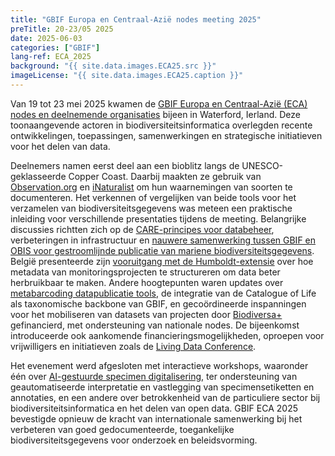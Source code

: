 ```yaml
---
title: "GBIF Europa en Centraal-Azië nodes meeting 2025"
preTitle: 20-23/05 2025
date: 2025-06-03
categories: ["GBIF"]
lang-ref: ECA_2025
background: "{{ site.data.images.ECA25.src }}"
imageLicense: "{{ site.data.images.ECA25.caption }}"
---
```


Van 19 tot 23 mei 2025 kwamen de [GBIF Europa en Centraal-Azië (ECA) nodes en deelnemende organisaties](https://www.gbif.org/the-gbif-network/europe) bijeen in Waterford, Ierland. Deze toonaangevende actoren in biodiversiteitsinformatica overlegden recente ontwikkelingen, toepassingen, samenwerkingen en strategische initiatieven voor het delen van data.

Deelnemers namen eerst deel aan een bioblitz langs de UNESCO-geklasseerde Copper Coast. Daarbij maakten ze gebruik van [Observation.org](https://observation.org/) en [iNaturalist](https://www.inaturalist.org/) om hun waarnemingen van soorten te documenteren. Het verkennen of vergelijken van beide tools voor het verzamelen van biodiversiteitsgegevens was meteen een praktische inleiding voor verschillende presentaties tijdens de meeting. Belangrijke discussies richtten zich op de [CARE-principes voor databeheer](https://www.gida-global.org/care), verbeteringen in infrastructuur en [nauwere samenwerking tussen GBIF en OBIS voor gestroomlijnde publicatie van mariene biodiversiteitsgegevens](https://docs.gbif.org/obis-gbif-joint-strategy/en/). België presenteerde zijn [vooruitgang met de Humboldt-extensie](https://gbif.biodiversity.be/post/2025/humboldtextensionexamples/) over hoe metadata van monitoringsprojecten te structureren om data beter herbruikbaar te maken.
Andere hoogtepunten waren updates over [metabarcoding datapublicatie tools](https://www.gbif.org/metabarcoding), de integratie van de Catalogue of Life als taxonomische backbone van GBIF, en gecoördineerde inspanningen voor het mobiliseren van datasets van projecten door [Biodiversa+](https://www.biodiversa.eu/) gefinancierd, met ondersteuning van nationale nodes. De bijeenkomst introduceerde ook aankomende financieringsmogelijkheden, oproepen voor vrijwilligers en initiatieven zoals de [Living Data Conference](https://www.livingdata2025.com/).

Het evenement werd afgesloten met interactieve workshops, waaronder één over [AI-gestuurde specimen digitalisering](https://www.gbif.org/project/CESP2024-016/ai-for-specimen-labels), ter ondersteuning van geautomatiseerde interpretatie en vastlegging van specimensetiketten en annotaties, en een andere over betrokkenheid van de particuliere sector bij biodiversiteitsinformatica en het delen van open data.
GBIF ECA 2025 bevestigde opnieuw de kracht van internationale samenwerking bij het verbeteren van goed gedocumenteerde, toegankelijke biodiversiteitsgegevens voor onderzoek en beleidsvorming.

